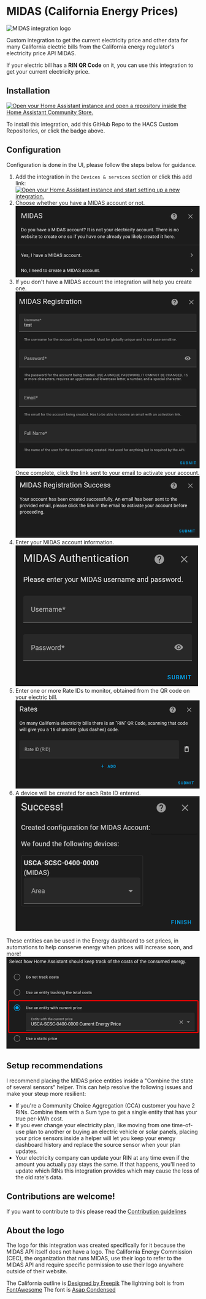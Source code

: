 # MIDAS (California Energy Prices)
![MIDAS integration logo](https://brands.home-assistant.io/midas/logo.png)

Custom integration to get the current electricity price and other data for many California electric bills from the California energy regulator's electricity price API MIDAS.

If your electric bill has a **RIN QR Code** on it, you can use this integration to get your current electricity price.

## Installation

[![Open your Home Assistant instance and open a repository inside the Home Assistant Community Store.](https://my.home-assistant.io/badges/hacs_repository.svg)](https://my.home-assistant.io/redirect/hacs_repository/?owner=MattDahEpic&repository=ha-midas&category=Integration)

To install this integration, add this GitHub Repo to the HACS Custom Repositories, or click the badge above.

## Configuration

Configuration is done in the UI, please follow the steps below for guidance.

1. Add the integration in the `Devices & services` section or click this add link:  
[![Open your Home Assistant instance and start setting up a new integration.](https://my.home-assistant.io/badges/config_flow_start.svg)](https://my.home-assistant.io/redirect/config_flow_start/?domain=midas)
2. Choose whether you have a MIDAS account or not.  
  ![Config step 1: Do you have a MIDAS account? Yes or no](.pictures/config-step1.png)
3. If you don't have a MIDAS account the integration will help you create one.  
  ![Config step 1.5: Create a MIDAS account.](.pictures/config-step1.5.png)  
  Once complete, click the link sent to your email to activate your account.  
  ![Config step 1.75: MIDAS account creation successful. Please click the link in your email to activate the account before continuing.](.pictures/config-step1.75.png)
4. Enter your MIDAS account information.  
  ![Config step 2: Enter your MIDAS account credentials](.pictures/config-step2.png)
5. Enter one or more Rate IDs to monitor, obtained from the QR code on your electric bill.  
  ![Config step 3: Enter Rate IDs to monitor](.pictures/config-step3.png)
6. A device will be created for each Rate ID entered.  
  ![Config step 4: Devices are created for each entered RID](.pictures/config-step4.png)

These entities can be used in the Energy dashboard to set prices, in automations to help conserve energy when prices will increase soon, and more!  
![Price entities being used in the Energy dashboard for price tracking](.pictures/energy-dashboard-usage.png)

## Setup recommendations
I recommend placing the MIDAS price entities inside a "Combine the state of several sensors" helper. This can help resolve the following issues and make your steup more resilient:
* If you're a Community Choice Aggregation (CCA) customer you have 2 RINs. Combine them with a Sum type to get a single entity that has your true per-kWh cost.
* If you ever change your electricity plan, like moving from one time-of-use plan to another or buying an electric vehicle or solar panels, placing your price sensors inside a helper will let you keep your energy dashboard history and replace the source sensor when your plan updates.
* Your electricity company can update your RIN at any time even if the amount you actually pay stays the same. If that happens, you'll need to update which RINs this integration provides which may cause the loss of the old rate's data.

## Contributions are welcome!

If you want to contribute to this please read the [Contribution guidelines](CONTRIBUTING.md)

## About the logo
The logo for this integration was created specifically for it because the MIDAS API itself does not have a logo. The California Energy Commission (CEC), the organization that runs MIDAS, use their logo to refer to the MIDAS API and require specific permission to use their logo anywhere outside of their website.

The California outline is [Designed by Freepik](https://www.freepik.com/free-vector/flat-design-usa-states-outline-map_25000452.htm)
The lightning bolt is from [FontAwesome](https://fontawesome.com/icons/bolt-lightning)
The font is [Asap Condensed](https://fonts.google.com/specimen/Asap+Condensed)

